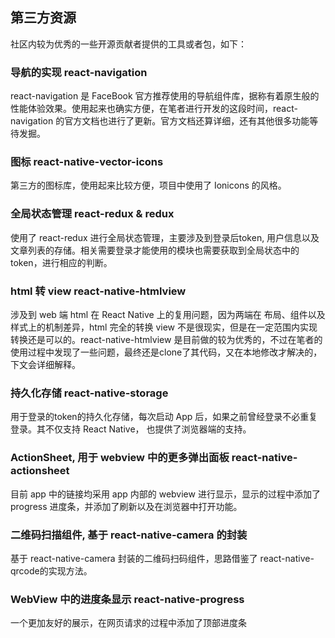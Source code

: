 ## 第三方资源

社区内较为优秀的一些开源贡献者提供的工具或者包，如下：

### 导航的实现 react-navigation

react-navigation 是 FaceBook 官方推荐使用的导航组件库，据称有着原生般的性能体验效果。使用起来也确实方便，在笔者进行开发的这段时间，react-navigation 的官方文档也进行了更新。官方文档还算详细，还有其他很多功能等待发掘。

### 图标 react-native-vector-icons

第三方的图标库，使用起来比较方便，项目中使用了 Ionicons 的风格。

### 全局状态管理 react-redux & redux

使用了 react-redux 进行全局状态管理，主要涉及到登录后token, 用户信息以及文章列表的存储。相关需要登录才能使用的模块也需要获取到全局状态中的token，进行相应的判断。

### html 转 view react-native-htmlview

涉及到 web 端 html 在 React Native 上的复用问题，因为两端在 布局、组件以及样式上的机制差异，html 完全的转换 view 不是很现实，但是在一定范围内实现转换还是可以的。react-native-htmlview 是目前做的较为优秀的，不过在笔者的使用过程中发现了一些问题，最终还是clone了其代码，又在本地修改才解决的，下文会详细解释。

### 持久化存储 react-native-storage

用于登录的token的持久化存储，每次启动 App 后，如果之前曾经登录不必重复登录。其不仅支持 React Native， 也提供了浏览器端的支持。

### ActionSheet, 用于 webview 中的更多弹出面板 react-native-actionsheet

目前 app 中的链接均采用 app 内部的 webview 进行显示，显示的过程中添加了progress 进度条，并添加了刷新以及在浏览器中打开功能。

### 二维码扫描组件, 基于 react-native-camera 的封装

基于 react-native-camera 封装的二维码扫码组件，思路借鉴了 react-native-qrcode的实现方法。

### WebView 中的进度条显示 react-native-progress

一个更加友好的展示，在网页请求的过程中添加了顶部进度条

